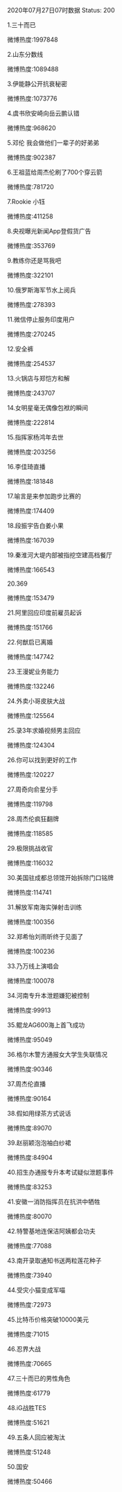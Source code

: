 2020年07月27日07时数据
Status: 200

1.三十而已

微博热度:1997848

2.山东分数线

微博热度:1089488

3.伊能静公开抗衰秘密

微博热度:1073776

4.虞书欣安崎向岳云鹏认错

微博热度:968620

5.邓伦 我会做他们一辈子的好弟弟

微博热度:902387

6.王祖蓝给周杰伦刷了700个穿云箭

微博热度:781720

7.Rookie 小钰

微博热度:411258

8.央视曝光新闻App登假货广告

微博热度:353769

9.教练你还是骂我吧

微博热度:322101

10.俄罗斯海军节水上阅兵

微博热度:278393

11.微信停止服务印度用户

微博热度:270245

12.安全裤

微博热度:254537

13.火锅店与郑恺方和解

微博热度:243707

14.女明星毫无偶像包袱的瞬间

微博热度:222814

15.指挥家杨鸿年去世

微博热度:203256

16.李佳琦直播

微博热度:181848

17.喻言是来参加跑步比赛的

微博热度:174409

18.段振宇告白姜小果

微博热度:167039

19.秦淮河大堤内部被指挖空建高档餐厅

微博热度:166543

20.369

微博热度:153479

21.阿里回应印度前雇员起诉

微博热度:151766

22.何猷启已离婚

微博热度:147742

23.王漫妮业务能力

微博热度:132246

24.外卖小哥皮肤大战

微博热度:125564

25.录3年求婚视频男主回应

微博热度:124304

26.你可以找到更好的工作

微博热度:120227

27.周奇向俞星分手

微博热度:119798

28.周杰伦疯狂翻牌

微博热度:118585

29.极限挑战收官

微博热度:116032

30.美国驻成都总领馆开始拆除门口铭牌

微博热度:114741

31.解放军南海实弹射击训练

微博热度:100356

32.郑希怡刘雨昕终于见面了

微博热度:100236

33.乃万线上演唱会

微博热度:100078

34.河南专升本泄题嫌犯被控制

微博热度:99913

35.鲲龙AG600海上首飞成功

微博热度:95049

36.格尔木警方通报女大学生失联情况

微博热度:90346

37.周杰伦直播

微博热度:90164

38.假如用绿茶方式说话

微博热度:89070

39.赵丽颖泡泡袖白纱裙

微博热度:84904

40.招生办通报专升本考试疑似泄题事件

微博热度:83253

41.安徽一消防指挥员在抗洪中牺牲

微博热度:80070

42.特警基地连保洁阿姨都会功夫

微博热度:77088

43.南开录取通知书送两粒莲花种子

微博热度:73940

44.受灾小猫变成军喵

微博热度:72973

45.比特币价格突破10000美元

微博热度:71015

46.忍界大战

微博热度:70665

47.三十而已的男性角色

微博热度:61779

48.iG战胜TES

微博热度:51621

49.五条人回应被淘汰

微博热度:51248

50.国安

微博热度:50466

